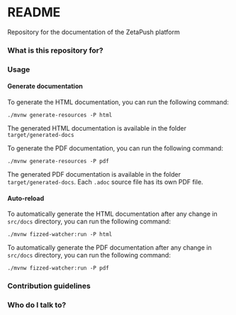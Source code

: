 # README #

Repository for the documentation of the ZetaPush platform

### What is this repository for?



### Usage

#### Generate documentation

To generate the HTML documentation, you can run the following command:

```
./mvnw generate-resources -P html
```

The generated HTML documentation is available in the folder `target/generated-docs`


To generate the PDF documentation, you can run the following command:

```
./mvnw generate-resources -P pdf
```

The generated PDF documentation is available in the folder `target/generated-docs`. Each `.adoc` source file has its own PDF file.


#### Auto-reload

To automatically generate the HTML documentation after any change in `src/docs` directory, you can run the following command:

```
./mvnw fizzed-watcher:run -P html
```

To automatically generate the PDF documentation after any change in `src/docs` directory, you can run the following command:

```
./mvnw fizzed-watcher:run -P pdf
```




### Contribution guidelines


### Who do I talk to?

